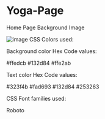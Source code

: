 # Yoga-Page

Home Page Background Image

![image](https://user-images.githubusercontent.com/96653425/191758904-31be13f2-831e-4390-9b82-3f3426b97844.png)
CSS Colors used:

Background color Hex Code values:

  #ffedcb
  #132d84
  #ffe2ab

Text color Hex Code values:

  #323f4b
  #fad693
  #132d84
  #253263

CSS Font families used:
  
  Roboto


